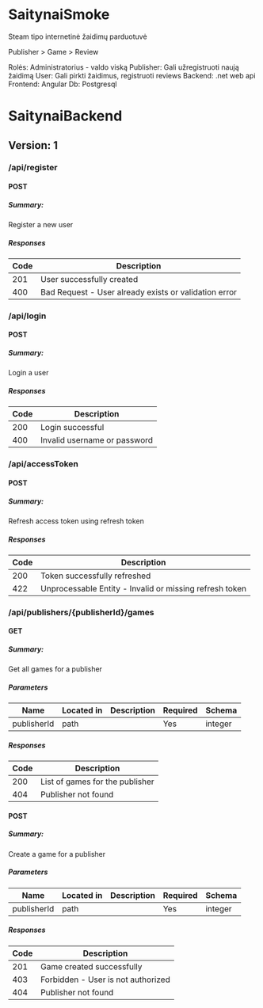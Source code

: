 # SaitynaiSmoke

Steam tipo internetinė žaidimų parduotuvė

Publisher > Game > Review

Rolės: Administratorius - valdo viską
Publisher: Gali užregistruoti naują žaidimą
User: Gali pirkti žaidimus, registruoti reviews
Backend: .net web api
Frontend: Angular
Db: Postgresql

# SaitynaiBackend
## Version: 1

### /api/register

#### POST
##### Summary:

Register a new user

##### Responses

| Code | Description |
| ---- | ----------- |
| 201 | User successfully created |
| 400 | Bad Request - User already exists or validation error |

### /api/login

#### POST
##### Summary:

Login a user

##### Responses

| Code | Description |
| ---- | ----------- |
| 200 | Login successful |
| 400 | Invalid username or password |

### /api/accessToken

#### POST
##### Summary:

Refresh access token using refresh token

##### Responses

| Code | Description |
| ---- | ----------- |
| 200 | Token successfully refreshed |
| 422 | Unprocessable Entity - Invalid or missing refresh token |

### /api/publishers/{publisherId}/games

#### GET
##### Summary:

Get all games for a publisher

##### Parameters

| Name | Located in | Description | Required | Schema |
| ---- | ---------- | ----------- | -------- | ---- |
| publisherId | path |  | Yes | integer |

##### Responses

| Code | Description |
| ---- | ----------- |
| 200 | List of games for the publisher |
| 404 | Publisher not found |

#### POST
##### Summary:

Create a game for a publisher

##### Parameters

| Name | Located in | Description | Required | Schema |
| ---- | ---------- | ----------- | -------- | ---- |
| publisherId | path |  | Yes | integer |

##### Responses

| Code | Description |
| ---- | ----------- |
| 201 | Game created successfully |
| 403 | Forbidden - User is not authorized |
| 404 | Publisher not found |
